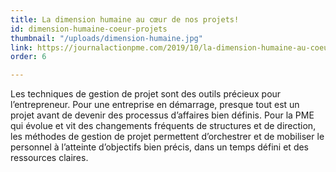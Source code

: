 ```yaml
---
title: La dimension humaine au cœur de nos projets!
id: dimension-humaine-coeur-projets
thumbnail: "/uploads/dimension-humaine.jpg"
link: https://journalactionpme.com/2019/10/la-dimension-humaine-au-coeur-de-nos-projets/
order: 6

---
```

Les techniques de gestion de projet sont des outils précieux pour l’entrepreneur. Pour une entreprise en démarrage, presque tout est un projet avant de devenir des processus d’affaires bien définis. Pour la PME qui évolue et vit des changements fréquents de structures et de direction, les méthodes de gestion de projet permettent d’orchestrer et de mobiliser le personnel à l’atteinte d’objectifs bien précis, dans un temps défini et des ressources claires.